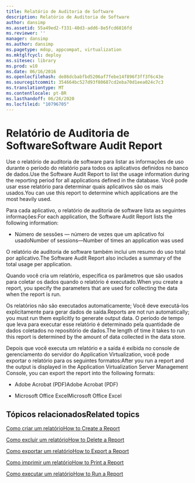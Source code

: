 ```yaml
---
title: Relatório de Auditoria de Software
description: Relatório de Auditoria de Software
author: dansimp
ms.assetid: 55a49ed2-f331-40d3-add6-8e5fcd6816fd
ms.reviewer: ''
manager: dansimp
ms.author: dansimp
ms.pagetype: mdop, appcompat, virtualization
ms.mktglfcycl: deploy
ms.sitesec: library
ms.prod: w10
ms.date: 06/16/2016
ms.openlocfilehash: de86dcbabfbd5206af7febe14f896f3ff3f6c43e
ms.sourcegitcommit: 354664bc527d93f80687cd2eba70d1eea024c7c3
ms.translationtype: MT
ms.contentlocale: pt-BR
ms.lasthandoff: 06/26/2020
ms.locfileid: "10796705"
---
```

# <span data-ttu-id="d18f7-103">Relatório de Auditoria de Software</span><span class="sxs-lookup"><span data-stu-id="d18f7-103">Software Audit Report</span></span>


<span data-ttu-id="d18f7-104">Use o relatório de auditoria de software para listar as informações de uso durante o período do relatório para todos os aplicativos definidos no banco de dados.</span><span class="sxs-lookup"><span data-stu-id="d18f7-104">Use the Software Audit Report to list the usage information during the reporting period for all applications defined in the database.</span></span> <span data-ttu-id="d18f7-105">Você pode usar esse relatório para determinar quais aplicativos são os mais usados.</span><span class="sxs-lookup"><span data-stu-id="d18f7-105">You can use this report to determine which applications are the most heavily used.</span></span>

<span data-ttu-id="d18f7-106">Para cada aplicativo, o relatório de auditoria de software lista as seguintes informações:</span><span class="sxs-lookup"><span data-stu-id="d18f7-106">For each application, the Software Audit Report lists the following information:</span></span>

-   <span data-ttu-id="d18f7-107">Número de sessões — número de vezes que um aplicativo foi usado</span><span class="sxs-lookup"><span data-stu-id="d18f7-107">Number of sessions—Number of times an application was used</span></span>

<span data-ttu-id="d18f7-108">O relatório de auditoria de software também inclui um resumo do uso total por aplicativo.</span><span class="sxs-lookup"><span data-stu-id="d18f7-108">The Software Audit Report also includes a summary of the total usage per application.</span></span>

<span data-ttu-id="d18f7-109">Quando você cria um relatório, especifica os parâmetros que são usados para coletar os dados quando o relatório é executado.</span><span class="sxs-lookup"><span data-stu-id="d18f7-109">When you create a report, you specify the parameters that are used for collecting the data when the report is run.</span></span>

<span data-ttu-id="d18f7-110">Os relatórios não são executados automaticamente; Você deve executá-los explicitamente para gerar dados de saída.</span><span class="sxs-lookup"><span data-stu-id="d18f7-110">Reports are not run automatically; you must run them explicitly to generate output data.</span></span> <span data-ttu-id="d18f7-111">O período de tempo que leva para executar esse relatório é determinado pela quantidade de dados coletados no repositório de dados.</span><span class="sxs-lookup"><span data-stu-id="d18f7-111">The length of time it takes to run this report is determined by the amount of data collected in the data store.</span></span>

<span data-ttu-id="d18f7-112">Depois que você executa um relatório e a saída é exibida no console de gerenciamento do servidor do Application Virtualization, você pode exportar o relatório para os seguintes formatos:</span><span class="sxs-lookup"><span data-stu-id="d18f7-112">After you run a report and the output is displayed in the Application Virtualization Server Management Console, you can export the report into the following formats:</span></span>

-   <span data-ttu-id="d18f7-113">Adobe Acrobat (PDF)</span><span class="sxs-lookup"><span data-stu-id="d18f7-113">Adobe Acrobat (PDF)</span></span>

-   <span data-ttu-id="d18f7-114">Microsoft Office Excel</span><span class="sxs-lookup"><span data-stu-id="d18f7-114">Microsoft Office Excel</span></span>

## <span data-ttu-id="d18f7-115">Tópicos relacionados</span><span class="sxs-lookup"><span data-stu-id="d18f7-115">Related topics</span></span>


[<span data-ttu-id="d18f7-116">Como criar um relatório</span><span class="sxs-lookup"><span data-stu-id="d18f7-116">How to Create a Report</span></span>](how-to-create-a-reportserver.md)

[<span data-ttu-id="d18f7-117">Como excluir um relatório</span><span class="sxs-lookup"><span data-stu-id="d18f7-117">How to Delete a Report</span></span>](how-to-delete-a-reportserver.md)

[<span data-ttu-id="d18f7-118">Como exportar um relatório</span><span class="sxs-lookup"><span data-stu-id="d18f7-118">How to Export a Report</span></span>](how-to-export-a-reportserver.md)

[<span data-ttu-id="d18f7-119">Como imprimir um relatório</span><span class="sxs-lookup"><span data-stu-id="d18f7-119">How to Print a Report</span></span>](how-to-print-a-reportserver.md)

[<span data-ttu-id="d18f7-120">Como executar um relatório</span><span class="sxs-lookup"><span data-stu-id="d18f7-120">How to Run a Report</span></span>](how-to-run-a-reportserver.md)

 

 





